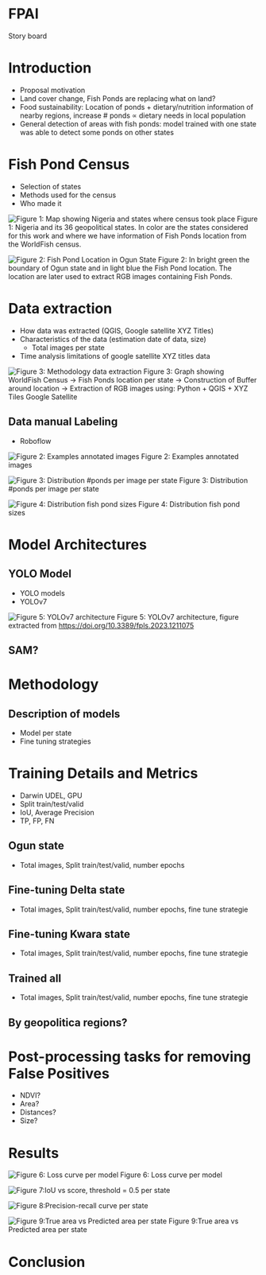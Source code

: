 # FPAI

Story board

# Introduction 

  - Proposal motivation
  - Land cover change, Fish Ponds are replacing what on land?
  - Food sustainability: Location of ponds + dietary/nutrition information of nearby regions, increase # ponds $\propto$ dietary needs in local population
  - General detection of areas with fish ponds: model trained with one state was able to detect some ponds on other states

# Fish Pond Census
  - Selection of states
  - Methods used for the census
  - Who made it
    
  ![Figure 1: Map showing Nigeria and states where census took place](images/map_big.png)
  Figure 1: Nigeria and its 36 geopolitical states. In color are the states considered for this work and where we have information of Fish Ponds location from the WorldFish census.

  ![Figure 2: Fish Pond Location in Ogun State ](images/ogun.png)
  Figure 2: In bright green the boundary of Ogun state and in light blue the Fish Pond location. The location are later used to extract RGB images containing Fish Ponds.

# Data extraction
  - How data was extracted (QGIS, Google satellite XYZ Titles)
  - Characteristics of the data (estimation date of data, size)
    - Total images per state
  - Time analysis limitations of google satellite XYZ titles data

 ![Figure 3: Methodology data extraction](images/data_extraction.png)
  Figure 3: Graph showing WorldFish Census -> Fish Ponds location per state -> Construction of Buffer around location -> Extraction of RGB images using: Python + QGIS + XYZ Tiles Google Satellite

## Data manual Labeling
  - Roboflow
    
![Figure 2: Examples annotated images](images/roboflow_annotations.png)
Figure 2: Examples annotated images

![Figure 3: Distribution #ponds per image per state](images/dist_ponds_state.png)
Figure 3: Distribution #ponds per image per state

![Figure 4: Distribution fish pond sizes](images/dist_ponds_size.png)
Figure 4: Distribution fish pond sizes

# Model Architectures 
## YOLO Model
  - YOLO models
  - YOLOv7
    
  ![Figure 5: YOLOv7 architecture](images/yolov7_arch.jpg)
  Figure 5: YOLOv7 architecture, figure extracted from https://doi.org/10.3389/fpls.2023.1211075 
  
## SAM?

# Methodology
## Description of models
  - Model per state
  - Fine tuning strategies

# Training Details and Metrics
  - Darwin UDEL, GPU
  - Split train/test/valid
  - IoU, Average Precision
  - TP, FP, FN

## Ogun state
  - Total images, Split train/test/valid, number epochs
## Fine-tuning Delta state
  - Total images, Split train/test/valid, number epochs, fine tune strategie
## Fine-tuning Kwara state
  - Total images, Split train/test/valid, number epochs, fine tune strategie
## Trained all
  - Total images, Split train/test/valid, number epochs, fine tune strategie
## By geopolitica regions?

# Post-processing tasks for removing False Positives
  - NDVI?
  - Area?
  - Distances?
  - Size?

# Results

![Figure 6: Loss curve per model](images/loss_curve.png)
Figure 6: Loss curve per model

![Figure 7:IoU vs score, threshold = 0.5 per state](images/iou_vs_score.png)

![Figure 8:Precision-recall curve per state](images/precision-recall.png)

![Figure 9:True area vs Predicted area per state](images/true_predicted_area.png)
Figure 9:True area vs Predicted area per state


# Conclusion






  



